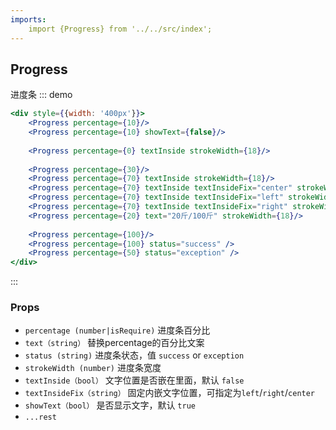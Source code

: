```yaml
---
imports:
    import {Progress} from '../../src/index';
---
```


## Progress

进度条
::: demo
```jsx
<div style={{width: '400px'}}>
    <Progress percentage={10}/>
    <Progress percentage={10} showText={false}/>
  
    <Progress percentage={0} textInside strokeWidth={18}/>
  
    <Progress percentage={30}/>
    <Progress percentage={70} textInside strokeWidth={18}/>
    <Progress percentage={70} textInside textInsideFix="center" strokeWidth={18}/>
    <Progress percentage={70} textInside textInsideFix="left" strokeWidth={18}/>
    <Progress percentage={70} textInside textInsideFix="right" strokeWidth={18}/>
    <Progress percentage={20} text="20斤/100斤" strokeWidth={18}/>
  
    <Progress percentage={100}/>
    <Progress percentage={100} status="success" />
    <Progress percentage={50} status="exception" />
</div>
```
:::

### Props
- `percentage (number|isRequire)` 进度条百分比
- `text（string）` 替换percentage的百分比文案
- `status (string)` 进度条状态，值 `success` or `exception`
- `strokeWidth (number)` 进度条宽度
- `textInside（bool）` 文字位置是否嵌在里面，默认 `false`
- `textInsideFix（string）` 固定内嵌文字位置，可指定为`left`/`right`/`center`
- `showText（bool）` 是否显示文字，默认 `true`
- `...rest`